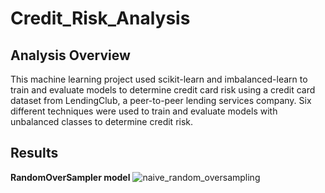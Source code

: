 # Credit_Risk_Analysis
## Analysis Overview
This machine learning project used scikit-learn and imbalanced-learn to train and evaluate models to determine credit card risk using a credit card dataset from LendingClub, a peer-to-peer lending services company. Six different techniques were used to train and evaluate models with unbalanced classes to determine credit risk.

## Results
**RandomOverSampler model**
![naive_random_oversampling](https://user-images.githubusercontent.com/97328622/172017615-b3ab9ae0-ca27-4bd6-bb86-3fabc615b32a.png)
